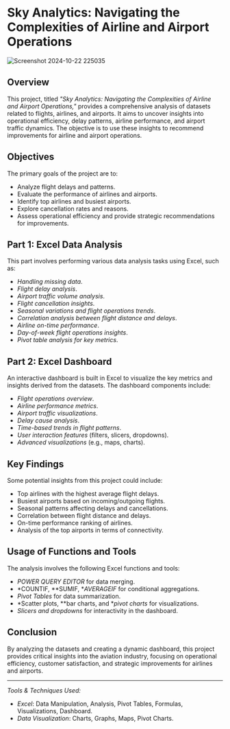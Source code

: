 # Sky Analytics: Navigating the Complexities of Airline and Airport Operations
![Screenshot 2024-10-22 225035](https://github.com/user-attachments/assets/1535c360-f030-4ed3-a803-ce6e9c3d5c06)

## Overview

This project, titled *"Sky Analytics: Navigating the Complexities of Airline and Airport Operations,"* provides a comprehensive analysis of datasets related to flights, airlines, and airports. It aims to uncover insights into operational efficiency, delay patterns, airline performance, and airport traffic dynamics. The objective is to use these insights to recommend improvements for airline and airport operations.

## Objectives

The primary goals of the project are to:
- Analyze flight delays and patterns.
- Evaluate the performance of airlines and airports.
- Identify top airlines and busiest airports.
- Explore cancellation rates and reasons.
- Assess operational efficiency and provide strategic recommendations for improvements.

## Part 1: Excel Data Analysis

This part involves performing various data analysis tasks using Excel, such as:
- *Handling missing data*.
- *Flight delay analysis*.
- *Airport traffic volume analysis*.
- *Flight cancellation insights*.
- *Seasonal variations and flight operations trends*.
- *Correlation analysis between flight distance and delays*.
- *Airline on-time performance*.
- *Day-of-week flight operations insights*.
- *Pivot table analysis for key metrics*.

## Part 2: Excel Dashboard

An interactive dashboard is built in Excel to visualize the key metrics and insights derived from the datasets. The dashboard components include:
- *Flight operations overview*.
- *Airline performance metrics*.
- *Airport traffic visualizations*.
- *Delay cause analysis*.
- *Time-based trends in flight patterns*.
- *User interaction features* (filters, slicers, dropdowns).
- *Advanced visualizations* (e.g., maps, charts).

## Key Findings

Some potential insights from this project could include:
- Top airlines with the highest average flight delays.
- Busiest airports based on incoming/outgoing flights.
- Seasonal patterns affecting delays and cancellations.
- Correlation between flight distance and delays.
- On-time performance ranking of airlines.
- Analysis of the top airports in terms of connectivity.

## Usage of Functions and Tools

The analysis involves the following Excel functions and tools:
- *POWER QUERY EDITOR* for data merging.
- *COUNTIF, **SUMIF, **AVERAGEIF* for conditional aggregations.
- *Pivot Tables* for data summarization.
- *Scatter plots, **bar charts, and **pivot charts* for visualizations.
- *Slicers and dropdowns* for interactivity in the dashboard.

## Conclusion

By analyzing the datasets and creating a dynamic dashboard, this project provides critical insights into the aviation industry, focusing on operational efficiency, customer satisfaction, and strategic improvements for airlines and airports.

---

*Tools & Techniques Used:*
- *Excel*: Data Manipulation, Analysis, Pivot Tables, Formulas, Visualizations, Dashboard.
- *Data Visualization*: Charts, Graphs, Maps, Pivot Charts.
